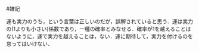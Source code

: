#雑記

運も実力のうち，という言葉は正しいのだが，誤解されていると思う．運は実力の(1よりも小さい)係数であり，一種の確率とみなせる．確率が1を越えることはないように，運で実力を越えることは，ない．運に期待して，実力を付けるのを怠ってはいけない．
